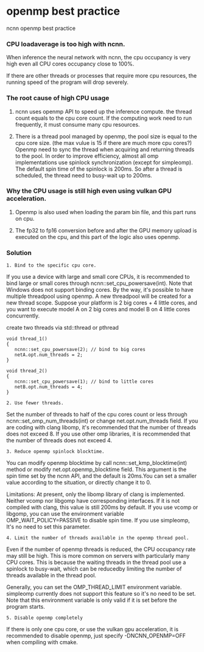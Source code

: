 # openmp best practice

ncnn openmp best practice

### CPU loadaverage is too high with ncnn.

   When inference the neural network with ncnn, the cpu occupancy is very high even all CPU cores occupancy close to 100%.

   If there are other threads or processes that require more cpu resources, the running speed of the program will drop severely.

### The root cause of high CPU usage

1. ncnn uses openmp API to speed up the inference compute. the thread count equals to the cpu core   count. If the computing work need to run frequently, it must consume many cpu resources.

2. There is a thread pool managed by openmp, the pool size is equal to the cpu core size. (the max  vulue is 15 if there are much more cpu cores?)
   Openmp need to sync the thread when acquiring and returning threads to the pool. In order to improve efficiency, almost all omp implementations use spinlock synchronization (except for simpleomp). 
   The default spin time of the spinlock is 200ms. So after a thread is scheduled, the thread need to busy-wait up to 200ms.

### Why the CPU usage is still high even using vulkan GPU acceleration.

1. Openmp is also used when loading the param bin file, and this part runs on cpu.

2. The fp32 to fp16 conversion before and after the GPU memory upload is executed on the cpu, and this part of the logic also uses openmp.

### Solution
```
1. Bind to the specific cpu core.
```
   If you use a device with large and small core CPUs, it is recommended to bind large or small cores through ncnn::set_cpu_powersave(int). Note that Windows does not support binding cores. By the way,  it's possible to have multiple threadpool using openmp. A new threadpool will be created for a new thread scope.
Suppose your platform is 2 big cores + 4 little cores, and you want to execute model A on 2 big cores and model B on 4 little cores concurrently.

create two threads via std::thread or pthread
   ```
   void thread_1()
   {
      ncnn::set_cpu_powersave(2); // bind to big cores
      netA.opt.num_threads = 2;
   }

   void thread_2()
   {
      ncnn::set_cpu_powersave(1); // bind to little cores
      netB.opt.num_threads = 4;
   }
   ```
   
```
2. Use fewer threads.
```
   Set the number of threads to half of the cpu cores count or less through ncnn::set_omp_num_threads(int)  or change net.opt.num_threads field. If you are coding with clang libomp, it's recommended that the number of threads does not exceed 8. If you use other omp libraries, it is recommended that the number of threads does not exceed 4.
```
3. Reduce openmp spinlock blocktime.
```
   You can modify openmp blocktime by call ncnn::set_kmp_blocktime(int) method or modify net.opt.openmp_blocktime field.
   This argument is the spin time set by the ncnn API, and the default is 20ms.You can set a smaller value according to
   the situation, or directly change it to 0.

   Limitations: At present, only the libomp library of clang is implemented. Neither vcomp nor libgomp have corresponding interfaces.
   If it is not compiled with clang, this value is still 200ms by default.
   If you use vcomp or libgomp, you can use the environment variable OMP_WAIT_POLICY=PASSIVE to disable spin time. If you use simpleomp,
   It's no need to set this parameter.
```
4. Limit the number of threads available in the openmp thread pool.
```
   Even if the number of openmp threads is reduced, the CPU occupancy rate may still be high. This is more common on servers with
   particularly many CPU cores. 
   This is because the waiting threads in the thread pool use a spinlock to busy-wait, which can be reducedby limiting the number of
   threads available in the thread pool.

   Generally, you can set the OMP_THREAD_LIMIT environment variable. simpleomp currently does not support this feature so it's no need to be set.
   Note that this environment variable is only valid if it is set before the program starts.
```
5. Disable openmp completely
```
   If there is only one cpu core, or use the vulkan gpu acceleration, it is recommended to disable openmp, just specify -DNCNN_OPENMP=OFF
   when compiling with cmake.